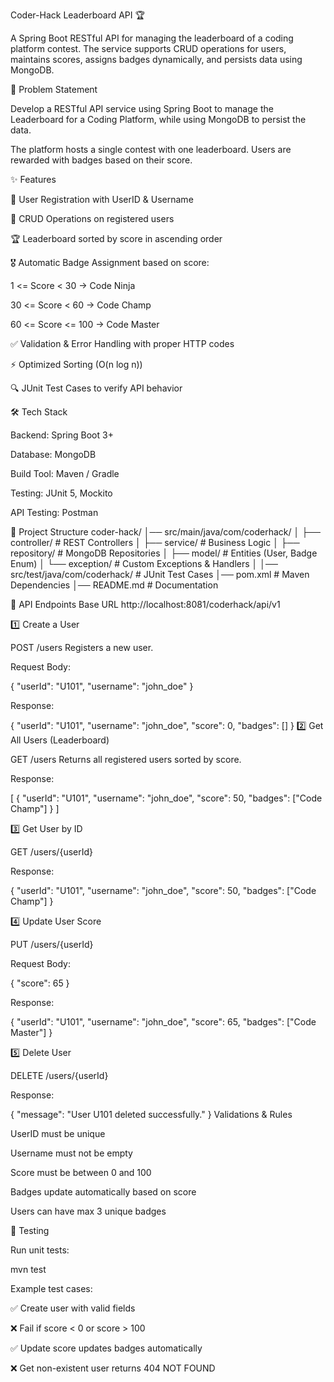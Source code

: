 Coder-Hack Leaderboard API 🏆

A Spring Boot RESTful API for managing the leaderboard of a coding platform contest.
The service supports CRUD operations for users, maintains scores, assigns badges dynamically, and persists data using MongoDB.

📌 Problem Statement

Develop a RESTful API service using Spring Boot to manage the Leaderboard for a Coding Platform, while using MongoDB to persist the data.

The platform hosts a single contest with one leaderboard. Users are rewarded with badges based on their score.

✨ Features

👤 User Registration with UserID & Username

📝 CRUD Operations on registered users

🏆 Leaderboard sorted by score in ascending order

🎖 Automatic Badge Assignment based on score:

1 <= Score < 30 → Code Ninja

30 <= Score < 60 → Code Champ

60 <= Score <= 100 → Code Master

✅ Validation & Error Handling with proper HTTP codes

⚡ Optimized Sorting (O(n log n))

🔍 JUnit Test Cases to verify API behavior

🛠️ Tech Stack

Backend: Spring Boot 3+

Database: MongoDB

Build Tool: Maven / Gradle

Testing: JUnit 5, Mockito

API Testing: Postman

📂 Project Structure
coder-hack/
│── src/main/java/com/coderhack/
│   ├── controller/      # REST Controllers
│   ├── service/         # Business Logic
│   ├── repository/      # MongoDB Repositories
│   ├── model/           # Entities (User, Badge Enum)
│   └── exception/       # Custom Exceptions & Handlers
│
│── src/test/java/com/coderhack/   # JUnit Test Cases
│── pom.xml              # Maven Dependencies
│── README.md            # Documentation

📌 API Endpoints
Base URL
http://localhost:8081/coderhack/api/v1

1️⃣ Create a User

POST /users
Registers a new user.

Request Body:

{
  "userId": "U101",
  "username": "john_doe"
}


Response:

{
  "userId": "U101",
  "username": "john_doe",
  "score": 0,
  "badges": []
}
2️⃣ Get All Users (Leaderboard)

GET /users
Returns all registered users sorted by score.

Response:

[
  {
    "userId": "U101",
    "username": "john_doe",
    "score": 50,
    "badges": ["Code Champ"]
  }
]

3️⃣ Get User by ID

GET /users/{userId}

Response:

{
  "userId": "U101",
  "username": "john_doe",
  "score": 50,
  "badges": ["Code Champ"]
}

4️⃣ Update User Score

PUT /users/{userId}

Request Body:

{
  "score": 65
}


Response:

{
  "userId": "U101",
  "username": "john_doe",
  "score": 65,
  "badges": ["Code Master"]
}

5️⃣ Delete User

DELETE /users/{userId}

Response:

{
  "message": "User U101 deleted successfully."
}
Validations & Rules

UserID must be unique

Username must not be empty

Score must be between 0 and 100

Badges update automatically based on score

Users can have max 3 unique badges

🧪 Testing

Run unit tests:

mvn test


Example test cases:

✅ Create user with valid fields

❌ Fail if score < 0 or score > 100

✅ Update score updates badges automatically

❌ Get non-existent user returns 404 NOT FOUND
